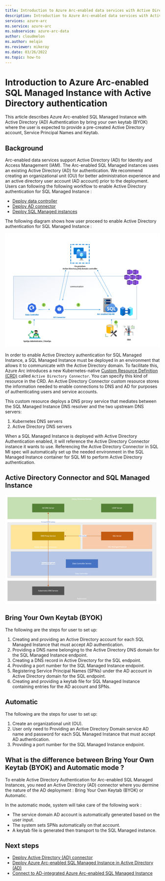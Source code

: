 ```yaml
---
title: Introduction to Azure Arc-enabled data services with Active Directory authentication
description: Introduction to Azure Arc-enabled data services with Active Directory authentication
services: azure-arc
ms.service: azure-arc
ms.subservice: azure-arc-data
author: cloudmelon
ms.author: melqin
ms.reviewer: mikeray
ms.date: 03/26/2022
ms.topic: how-to
---
```


# Introduction to Azure Arc-enabled SQL Managed Instance with Active Directory authentication 

This article describes Azure Arc-enabled SQL Managed Instance with Active Directory (AD) Authentication by bring your own keytab (BYOK) where the user is expected to provide a pre-created Active Directory account, Service Principal Names and Keytab.

## Background

Arc-enabled data services support Active Directory (AD) for Identity and Access Management (IAM).  The Arc-enabled SQL Managed instances uses an existing Active Directory (AD) for authentication. We recommend creating an organizational unit (OU) for better administration experience and an active directory user account (AD account) prior to the deployment. Users can following the following workflow to enable Active Directory authentication for SQL Managed Instance : 
- [Deploy data controller](create-data-controller-indirect-cli.md) 
- [Deploy AD connector](deploy-active-directory-connector.md) 
- [Deploy SQL Managed instances](deploy-active-directory-sql-managed-instance.md)

The following diagram shows how user proceed to enable Active Directory authentication for SQL Managed Instance :

![Actice Directory Deployment User journey](media/active-directory-deployment/active-directory-user-journey.png)

In order to enable Active Directory authentication for SQL Managed Instance, a SQL Managed Instance must be deployed in an environment that allows it to communicate with the Active Directory domain.
To facilitate this, Azure Arc introduces a new Kubernetes-native [Custom Resource Definition (CRD)](https://kubernetes.io/docs/concepts/extend-kubernetes/api-extension/custom-resources/) called `Active Directory Connector`. You can specify this kind of resource in the CRD. An Active Directory Connector custom resource stores the information needed to enable connections to DNS and AD for purposes of authenticating users and service accounts.

This custom resource deploys a DNS proxy service that mediates between the SQL Managed Instance DNS resolver and the two upstream DNS servers:

1. Kubernetes DNS servers
2. Active Directory DNS servers

When a SQL Managed Instance is deployed with Active Directory Authentication enabled, it will reference the Active Directory Connector instance it wants to use. Referencing the Active Directory Connector in SQL MI spec will automatically set up the needed environment in the SQL Managed Instance container for SQL MI to perform Active Directory authentication. 

## Active Directory Connector and SQL Managed Instance

![Actice Directory Connector](media/active-directory-deployment/active-directory-connector-byok.png)

## Bring Your Own Keytab (BYOK) 

The following are the steps for user to set up:

1. Creating and providing an Active Directory account for each SQL Managed Instance that must accept AD authentication.
1. Providing a DNS name belonging to the Active Directory DNS domain for the SQL Managed Instance endpoint.
1. Creating a DNS record in Active Directory for the SQL endpoint.
1. Providing a port number for the SQL Managed Instance endpoint.
1. Registering Service Principal Names (SPNs) under the AD account in Active Directory domain for the SQL endpoint.
1. Creating and providing a keytab file for SQL Managed Instance containing entries for the AD account and SPNs.

## Automatic 
The following are the steps for user to set up:
1. Create an organizational unit (OU). 
2. User only need to Providing an Active Directory Domain service AD name and password for each SQL Managed Instance that must accept AD authentication.
3. Providing a port number for the SQL Managed Instance endpoint.


## What is the difference between  Bring Your Own Keytab (BYOK) and Automatic mode ?

To enable Active Directory Authentication for Arc-enabled SQL Managed Instances, you need an Active Directory (AD) connector where you dermine the nature of the AD deployment : Bring Your Own Keytab (BYOK) or Automatic. 

In the automatic mode, system will take care of the following work : 

- The service domain AD account is automatically generated based on the user input.
- The system sets SPNs automatically on that account.
- A keytab file is generated then transport to the SQL Managed instance.


## Next steps

* [Deploy Active Directory (AD) connector](deploy-active-directory-connector.md)
* [Deploy Azure Arc-enabled SQL Managed Instance in Active Directory (AD)](deploy-active-directory-sql-managed-instance.md)
* [Connect to AD-integrated Azure Arc-enabled SQL Managed Instance](connect-active-directory-sql-managed-instance.md)
